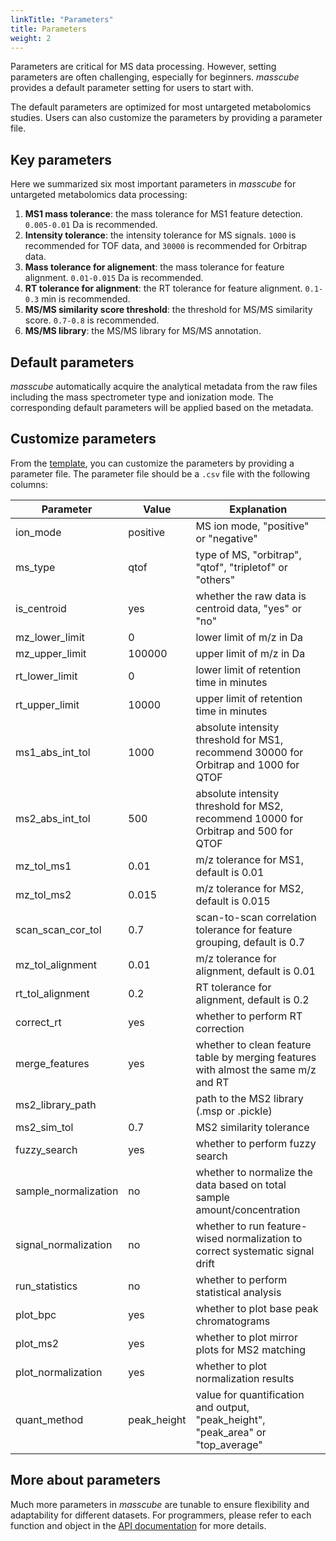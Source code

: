```yaml
---
linkTitle: "Parameters"
title: Parameters
weight: 2
---
```


Parameters are critical for MS data processing. However, setting parameters are often challenging, especially for beginners. _masscube_ provides a default parameter setting for users to start with.

The default parameters are optimized for most untargeted metabolomics studies. Users can also customize the parameters by providing a parameter file.

## Key parameters

Here we summarized six most important parameters in _masscube_ for untargeted metabolomics data processing:

1. **MS1 mass tolerance**: the mass tolerance for MS1 feature detection. `0.005-0.01` Da is recommended.
2. **Intensity tolerance**: the intensity tolerance for MS signals. `1000` is recommended for TOF data, and `30000` is recommended for Orbitrap data.
3. **Mass tolerance for alignement**: the mass tolerance for feature alignment. `0.01-0.015` Da is recommended.
4. **RT tolerance for alignment**: the RT tolerance for feature alignment. `0.1-0.3` min is recommended.
5. **MS/MS similarity score threshold**: the threshold for MS/MS similarity score. `0.7-0.8` is recommended.
6. **MS/MS library**: the MS/MS library for MS/MS annotation.

## Default parameters

_masscube_ automatically acquire the analytical metadata from the raw files including the mass spectrometer type and ionization mode. The corresponding default parameters will be applied based on the metadata.

## Customize parameters

From the [template](https://github.com/huaxuyu/masscubedocs/blob/main/content/docs/parameters.csv), you can customize the parameters by providing a parameter file. The parameter file should be a `.csv` file with the following columns:

| Parameter            | Value       | Explanation                                                                          |
| -------------------- | ----------- | ------------------------------------------------------------------------------------ |
| ion_mode             | positive    | MS ion mode, "positive" or "negative"                                                |
| ms_type              | qtof        | type of MS, "orbitrap", "qtof", "tripletof" or "others"                              |
| is_centroid          | yes         | whether the raw data is centroid data, "yes" or "no"                                 |
| mz_lower_limit       | 0           | lower limit of m/z in Da                                                             |
| mz_upper_limit       | 100000      | upper limit of m/z in Da                                                             |
| rt_lower_limit       | 0           | lower limit of retention time in minutes                                             |
| rt_upper_limit       | 10000       | upper limit of retention time in minutes                                             |
| ms1_abs_int_tol      | 1000        | absolute intensity threshold for MS1, recommend 30000 for Orbitrap and 1000 for QTOF |
| ms2_abs_int_tol      | 500         | absolute intensity threshold for MS2, recommend 10000 for Orbitrap and 500 for QTOF  |
| mz_tol_ms1           | 0.01        | m/z tolerance for MS1, default is 0.01                                               |
| mz_tol_ms2           | 0.015       | m/z tolerance for MS2, default is 0.015                                              |
| scan_scan_cor_tol    | 0.7         | scan-to-scan correlation tolerance for feature grouping, default is 0.7              |
| mz_tol_alignment     | 0.01        | m/z tolerance for alignment, default is 0.01                                         |
| rt_tol_alignment     | 0.2         | RT tolerance for alignment, default is 0.2                                           |
| correct_rt           | yes         | whether to perform RT correction                                                     |
| merge_features       | yes         | whether to clean feature table by merging features with almost the same m/z and RT   |
| ms2_library_path     |             | path to the MS2 library (.msp or .pickle)                                            |
| ms2_sim_tol          | 0.7         | MS2 similarity tolerance                                                             |
| fuzzy_search         | yes         | whether to perform fuzzy search                                                      |
| sample_normalization | no          | whether to normalize the data based on total sample amount/concentration             |
| signal_normalization | no          | whether to run feature-wised normalization to correct systematic signal drift        |
| run_statistics       | no          | whether to perform statistical analysis                                              |
| plot_bpc             | yes         | whether to plot base peak chromatograms                                              |
| plot_ms2             | yes         | whether to plot mirror plots for MS2 matching                                        |
| plot_normalization   | yes         | whether to plot normalization results                                                |
| quant_method         | peak_height | value for quantification and output, "peak_height", "peak_area" or "top_average"     |

## More about parameters

Much more parameters in _masscube_ are tunable to ensure flexibility and adaptability for different datasets. For programmers, please refer to each function and object in the [API documentation](/content/docs/api/_index.md) for more details.
